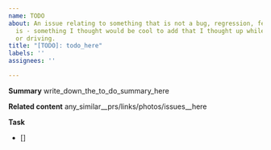 ```yaml
---
name: TODO
about: An issue relating to something that is not a bug, regression, feature. That
  is - something I thought would be cool to add that I thought up while showering
  or driving.
title: "[TODO]: todo_here"
labels: ''
assignees: ''

---
```


**Summary**
write_down_the_to_do_summary_here

**Related content**
any_similar__prs/links/photos/issues__here

**Task**
- []

